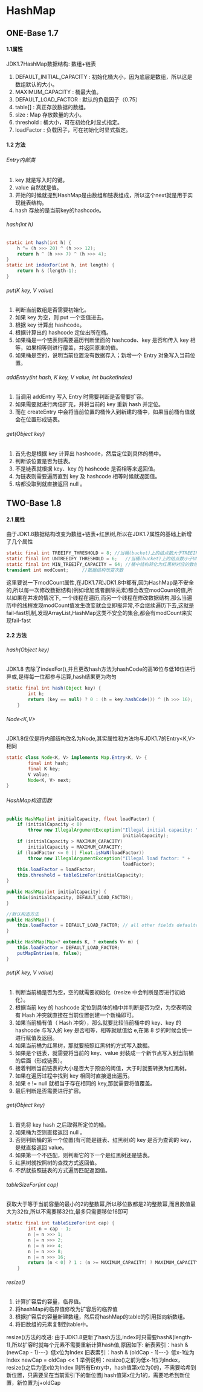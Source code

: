 # HashMap
## ONE-Base 1.7
#### 1.1属性 
JDK1.7HashMap数据结构: 数组+链表
1. DEFAULT_INITIAL_CAPACITY : 初始化桶大小，因为底层是数组，所以这是数组默认的大小。
2. MAXIMUM_CAPACITY : 桶最大值。
3. DEFAULT_LOAD_FACTOR : 默认的负载因子（0.75）
4. table[] :  真正存放数据的数组。
5. size : Map 存放数量的大小。
6. threshold : 桶大小，可在初始化时显式指定。
7. loadFactor : 负载因子，可在初始化时显式指定。

#### 1.2 方法 
###### Entry内部类
1. key 就是写入时的键。
2. value 自然就是值。
3. 开始的时候就提到HashMap是由数组和链表组成，所以这个next就是用于实现链表结构。
4. hash 存放的是当前key的hashcode。

###### hash(int h)
```java
static int hash(int h) {  
    h ^= (h >>> 20) ^ (h >>> 12);  
    return h ^ (h >>> 7) ^ (h >>> 4);  
}  
static int indexFor(int h, int length) {  
    return h & (length-1);  
}  
```
###### put(K key, V value)
1. 判断当前数组是否需要初始化。
2. 如果 key 为空，则 put 一个空值进去。
3. 根据 key 计算出 hashcode。
4. 根据计算出的 hashcode 定位出所在桶。
5. 如果桶是一个链表则需要遍历判断里面的 hashcode、key 是否和传入 key 相等，如果相等则进行覆盖，并返回原来的值。
6. 如果桶是空的，说明当前位置没有数据存入；新增一个 Entry 对象写入当前位置。

###### addEntry(int hash, K key, V value, int bucketIndex)
1. 当调用 addEntry 写入 Entry 时需要判断是否需要扩容。
2. 如果需要就进行两倍扩充，并将当前的 key 重新 hash 并定位。
3. 而在 createEntry 中会将当前位置的桶传入到新建的桶中，如果当前桶有值就会在位置形成链表。

###### get(Object key)
1. 首先也是根据 key 计算出 hashcode，然后定位到具体的桶中。
2. 判断该位置是否为链表。
3. 不是链表就根据 key、key 的 hashcode 是否相等来返回值。
4. 为链表则需要遍历直到 key 及 hashcode 相等时候就返回值。
5. 啥都没取到就直接返回 null 。

## TWO-Base 1.8
#### 2.1 属性
由于JDK1.8数据结构改变为数组+链表+红黑树,所以在JDK1.7属性的基础上新增了几个属性
```java
static final int TREEIFY_THRESHOLD = 8;	//当桶(bucket)上的结点数大于TREEIFY_THRESHOLD时会转成红黑树
static final int UNTREEIFY_THRESHOLD = 6;	//当桶(bucket)上的结点数小于UNTREEIFY_THRESHOLD时树转链表
static final int MIN_TREEIFY_CAPACITY = 64;	//桶中结构转化为红黑树对应的数组的最小容量，如果当前容量小于它，就不会将链表转化为红黑树，而是用resize()代替
transient int modCount;     //数据结构改变次数
```
这里要说一下modCount属性,在JDK1.7和JDK1.8中都有,因为HashMap是不安全的,所以每一次修改数据结构(例如增加或者删除元素)都会改变modCount的值,所以如果在并发的情况下,
一个线程在遍历,而另一个线程在修改数据结构,那么当遍历中的线程发现modCount值发生改变就会立即报异常,不会继续遍历下去,这就是fail-fast机制,发现ArrayList,HashMap这类不安全的集合,都会有modCount来实现fail-fast

#### 2.2 方法
###### hash(Object key)
JDK1.8 去除了indexFor(),并且更改hash方法为hashCode的高16位与低16位进行异或,是得每一位都参与运算,hash结果更为均匀
```java
static final int hash(Object key) {
        int h;
        return (key == null) ? 0 : (h = key.hashCode()) ^ (h >>> 16);
    }
```

###### Node<K,V>
JDK1.8仅仅是将内部结构改名为Node,其实属性和方法均与JDK1.7的Entry<K,V>相同
```java
static class Node<K, V> implements Map.Entry<K, V> {
        final int hash;
        final K key;
        V value;
        Node<K, V> next;
}
```

###### HashMap构造函数
```java
public HashMap(int initialCapacity, float loadFactor) {
    if (initialCapacity < 0)
        throw new IllegalArgumentException("Illegal initial capacity: " +
                                           initialCapacity);
    if (initialCapacity > MAXIMUM_CAPACITY)
        initialCapacity = MAXIMUM_CAPACITY;
    if (loadFactor <= 0 || Float.isNaN(loadFactor))
        throw new IllegalArgumentException("Illegal load factor: " +
                                           loadFactor);
    this.loadFactor = loadFactor;
    this.threshold = tableSizeFor(initialCapacity);
}

public HashMap(int initialCapacity) {
    this(initialCapacity, DEFAULT_LOAD_FACTOR);
}

//默认构造方法
public HashMap() {
    this.loadFactor = DEFAULT_LOAD_FACTOR; // all other fields defaulted
}

public HashMap(Map<? extends K, ? extends V> m) {
    this.loadFactor = DEFAULT_LOAD_FACTOR;
    putMapEntries(m, false);
}
```

###### put(K key, V value)
1. 判断当前桶是否为空，空的就需要初始化（resize 中会判断是否进行初始化）。
2. 根据当前 key 的 hashcode 定位到具体的桶中并判断是否为空，为空表明没有 Hash 冲突就直接在当前位置创建一个新桶即可。
3. 如果当前桶有值（ Hash 冲突），那么就要比较当前桶中的 key、key 的 hashcode 与写入的 key 是否相等，相等就赋值给 e,在第 8 步的时候会统一进行赋值及返回。
4. 如果当前桶为红黑树，那就要按照红黑树的方式写入数据。
5. 如果是个链表，就需要将当前的 key、value 封装成一个新节点写入到当前桶的后面（形成链表）。
6. 接着判断当前链表的大小是否大于预设的阈值，大于时就要转换为红黑树。
7. 如果在遍历过程中找到 key 相同时直接退出遍历。
8. 如果 e != null 就相当于存在相同的 key,那就需要将值覆盖。
9. 最后判断是否需要进行扩容。

###### get(Object key)
1. 首先将 key hash 之后取得所定位的桶。
2. 如果桶为空则直接返回 null 。
3. 否则判断桶的第一个位置(有可能是链表、红黑树)的 key 是否为查询的 key，是就直接返回 value。
4. 如果第一个不匹配，则判断它的下一个是红黑树还是链表。
5. 红黑树就按照树的查找方式返回值。
6. 不然就按照链表的方式遍历匹配返回值。

###### tableSizeFor(int cap)
获取大于等于当前容量的最小的2的整数幂,所以移位数都是2的整数幂,而且数值最大为32位,所以不需要移32位,最多只需要移位16即可
```java
static final int tableSizeFor(int cap) {
        int n = cap - 1;
        n |= n >>> 1;
        n |= n >>> 2;
        n |= n >>> 4;
        n |= n >>> 8;
        n |= n >>> 16;
        return (n < 0) ? 1 : (n >= MAXIMUM_CAPACITY) ? MAXIMUM_CAPACITY : n + 1;
    }
```

###### resize()
1. 计算扩容后的容量，临界值。
2. 将hashMap的临界值修改为扩容后的临界值
3. 根据扩容后的容量新建数组，然后将hashMap的table的引用指向新数组。
4. 将旧数组的元素复制到table中。

resize()方法的改进:
由于JDK1.8更新了hash方法,index时只需要hash&(length-1),所以扩容时就每个元素不需要重新计算hash值,原因如下:
新表索引：hash & (newCap - 1)---》低x位为Index
旧表索引：hash & (oldCap - 1)---》低x-1位为Index
newCap = oldCap << 1
举例说明：resize()之前为低x-1位为Index，resize()之后为低x位为Index
则所有Entry中，hash值第x位为0的，不需要哈希到新位置，只需要呆在当前索引下的新位置j
hash值第x位为1的，需要哈希到新位置，新位置为j+oldCap
